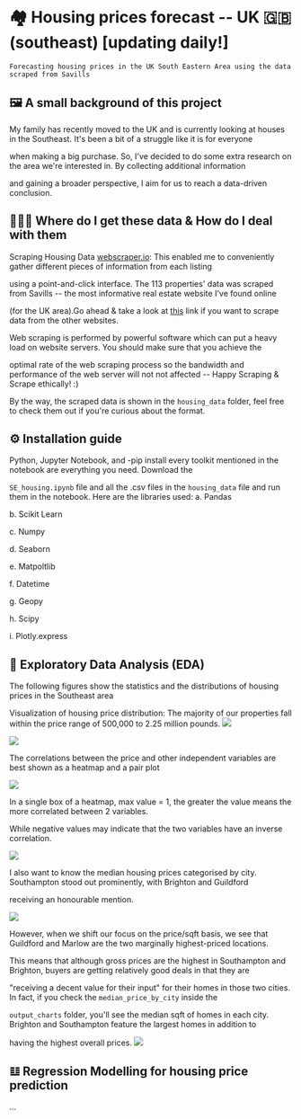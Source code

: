 # 🏘 Housing prices forecast -- UK 🇬🇧 (southeast) [updating daily!]
```
Forecasting housing prices in the UK South Eastern Area using the data scraped from Savills
```
## 🖼️ A small background of this project
My family has recently moved to the UK and is currently looking at houses in the Southeast. It's been a bit of a struggle like it is for everyone

when making a big purchase. So, I've decided to do some extra research on the area we're interested in. By collecting additional information 

and gaining a broader perspective, I aim for us to reach a data-driven conclusion.

## 👨🏻‍💻 Where do I get these data & How do I deal with them
Scraping Housing Data [webscraper.io](https://webscraper.io/): This enabled me to conveniently gather different pieces of information from each listing 

using a point-and-click interface. The 113 properties' data was scraped from Savills -- the most informative real estate website I've found online 

(for the UK area).Go ahead & take a look at [this](https://webscraper.io/tutorials) link if you want to scrape data from the other websites. 

Web scraping is performed by powerful software which can put a heavy load on website servers. You should make sure that you achieve the 

optimal rate of the web scraping process so the bandwidth and performance of the web server will not not affected -- Happy Scraping & Scrape ethically! :)

By the way, the scraped data is shown in the `housing_data` folder, feel free to check them out if you're curious about the format.  

## ⚙️ Installation guide
Python, Jupyter Notebook, and -pip install every toolkit mentioned in the notebook are everything you need. Download the 

`SE_housing.ipynb` file and all the .csv files in the `housing_data` file and run them in the notebook. Here are the libraries used: 
a. Pandas

b. Scikit Learn

c. Numpy

d. Seaborn

e. Matpoltlib

f. Datetime

g. Geopy

h. Scipy

i. Plotly.express

## 🔬 Exploratory Data Analysis (EDA)
The following figures show the statistics and the distributions of housing prices in the Southeast area

Visualization of housing price distribution: The majority of our properties fall within the price range of 500,000 to 2.25 million pounds.
![](output_charts/distribution_chart.png)

![](output_charts/price_describe.png)

The correlations between the price and other independent variables are best shown as a heatmap and a pair plot

![](output_charts/heatmap.png)

In a single box of a heatmap, max value = 1, the greater the value means the more correlated between 2 variables.

While negative values may indicate that the two variables have an inverse correlation.

![](output_charts/pairplot.png)

I also want to know the median housing prices categorised by city. Southampton stood out prominently, with Brighton and Guildford 

receiving an honourable mention.

![](output_charts/median_price_by_city.png)

However, when we shift our focus on the price/sqft basis, we see that Guildford and Marlow are the two marginally highest-priced locations.

This means that although gross prices are the highest in Southampton and Brighton, buyers are getting relatively good deals in that they are

"receiving a decent value for their input" for their homes in those two cities. In fact, if you check the `median_price_by_city` inside the

`output_charts` folder, you'll see the median sqft of homes in each city. Brighton and Southampton feature the largest homes in addition to

having the highest overall prices.
![](output_charts/median_price_per_sqft_city.png)
## 𝌭 Regression Modelling for housing price prediction
...
